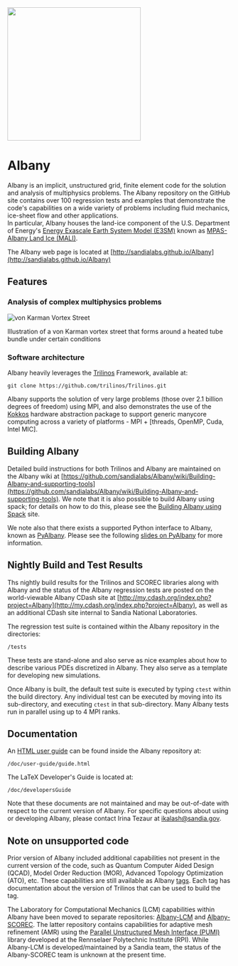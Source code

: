 <img src="https://github.com/SNLComputation/Albany/wiki/images/albany5.png" width="300">

# Albany

Albany is an implicit, unstructured grid, finite element code for the solution and analysis of multiphysics
problems. The Albany repository on the GitHub site contains over 100 regression tests and examples
that demonstrate the code's capabilities on a wide variety of problems including fluid mechanics, ice-sheet flow and other applications.  
In particular, Albany houses the land-ice component of the U.S. Department of Energy's [Energy Exascale Earth System Model (E3SM)](https://e3sm.org/) known
as [MPAS-Albany Land Ice (MALI)](https://mpas-dev.github.io/land_ice/land_ice.html).  

The Albany web page is located at
[http://sandialabs.github.io/Albany](http://sandialabs.github.io/Albany)

## Features

### Analysis of complex multiphysics problems

![von Karman Vortex Street](https://github.com/SNLComputation/Albany/wiki/images/vonKarman.png)

Illustration of a von Karman vortex street that forms around a heated tube bundle under certain conditions

### Software architecture

Albany heavily leverages the [Trilinos](https://trilinos.org) Framework, available at:

	git clone https://github.com/trilinos/Trilinos.git

Albany supports the solution of very large problems (those over 2.1 billion degrees of freedom) using MPI, and
also demonstrates the use of the [Kokkos](https://github.com/kokkos) hardware abstraction package to support 
generic manycore computing across a variety of platforms - MPI + [threads, OpenMP, Cuda, Intel MIC].

## Building Albany

Detailed build instructions for both Trilinos and Albany are maintained on the Albany wiki at
[https://github.com/sandialabs/Albany/wiki/Building-Albany-and-supporting-tools](https://github.com/sandialabs/Albany/wiki/Building-Albany-and-supporting-tools).  We note that it is also possible to build Albany using spack; for details on how to do this, please see the [Building Albany using Spack](https://github.com/sandialabs/Albany/wiki/Building-Albany-using-SPACK) site.

We note also that there exists a supported Python interface to Albany, known as [PyAlbany](https://github.com/sandialabs/Albany/wiki/PyAlbany).  Please see the following [slides on PyAlbany](https://drive.google.com/file/d/1VQwHbnDeuuiOrwY_yMXfuVirdLhu5VZF/view) for more information.

## Nightly Build and Test Results

Ths nightly build results for the Trilinos and SCOREC libraries along with
Albany and the status of the Albany regression tests are posted on the world-viewable Albany CDash site at
[http://my.cdash.org/index.php?project=Albany](http://my.cdash.org/index.php?project=Albany), 
as well as an additional CDash site internal to Sandia National Laboratories.

The regression test suite is contained within the Albany repository in the directories:

	/tests

These tests are stand-alone and also serve as nice examples about how to describe various PDEs discretized in Albany.
They also serve as a template for developing new simulations.

Once Albany is built, the default test suite is executed by typing `ctest`
within the build directory. Any individual test can be executed by
moving into its sub-directory, and executing `ctest` in that
sub-directory. Many Albany tests run in parallel using up to 4 MPI ranks.

## Documentation

An [HTML user guide](http://sandialabs.github.io/Albany/user-guide/guide.html) can be found inside the Albany repository at:

	/doc/user-guide/guide.html

The LaTeX Developer's Guide is located at:

	/doc/developersGuide

Note that these documents are not maintained and may be out-of-date with respect to the current version of Albany.  For specific questions about using or developing Albany, please contact Irina Tezaur at ikalash@sandia.gov.




## Note on unsupported code

Prior version of Albany included additional capabilities not present in the current version of the code, such as Quantum Computer Aided Design (QCAD), Model Order Reduction (MOR), Advanced Topology Optimization (ATO), etc.  These capabilities are still available as Albany [tags](https://github.com/sandialabs/Albany/tags).  Each tag has documentation about the version of Trilinos that can be used to build the tag.  

The Laboratory for Computational Mechanics (LCM) capabilities within Albany have been moved to separate repositories: [Albany-LCM](https://github.com/sandialabs/LCM) and [Albany-SCOREC](https://github.com/scorec/Albany).  The latter repository contains capabilities for adaptive mesh refinement (AMR) using the [Parallel Unstructured Mesh Interface (PUMI)](https://scorec.rpi.edu/~seol/PUMI.pdf) library developed at the Rennselaer Polytechnic Institute (RPI).  While Albany-LCM is developed/maintained by a Sandia team, the status of the Albany-SCOREC team is unknown at the present time.

